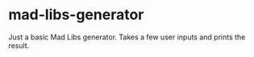 # mad-libs-generator
Just a basic Mad Libs generator. Takes a few user inputs and prints the result.
